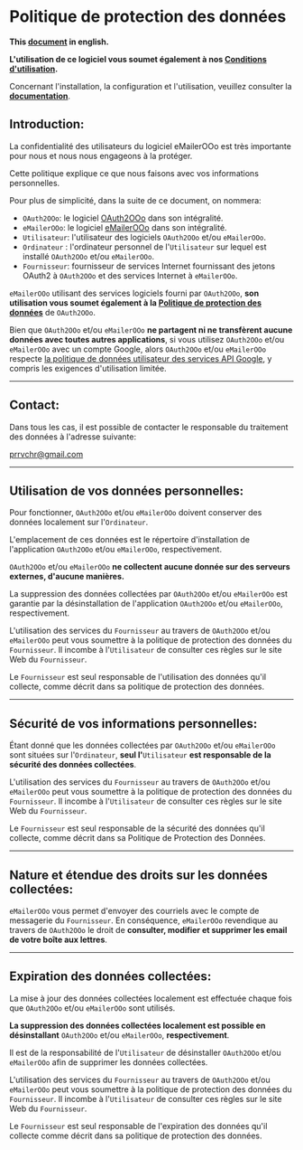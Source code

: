 # Politique de protection des données

**This [document][1] in english.**

**L'utilisation de ce logiciel vous soumet également à nos [Conditions d'utilisation][2].**

Concernant l'installation, la configuration et l'utilisation, veuillez consulter la **[documentation][3]**.

## Introduction:

La confidentialité des utilisateurs du logiciel eMailerOOo est très importante pour nous et nous nous engageons à la protéger.

Cette politique explique ce que nous faisons avec vos informations personnelles.

Pour plus de simplicité, dans la suite de ce document, on nommera:
- `OAuth2OOo`: le logiciel [OAuth2OOo][4] dans son intégralité.
- `eMailerOOo`: le logiciel [eMailerOOo][5] dans son intégralité.
- `Utilisateur`: l'utilisateur des logiciels `OAuth2OOo` et/ou `eMailerOOo`.
- `Ordinateur` : l'ordinateur personnel de l'`Utilisateur` sur lequel est installé `OAuth2OOo` et/ou `eMailerOOo`.
- `Fournisseur`: fournisseur de services Internet fournissant des jetons OAuth2 à `OAuth2OOo` et des services Internet à `eMailerOOo`.

`eMailerOOo` utilisant des services logiciels fourni par `OAuth2OOo`, **son utilisation vous soumet également à la [Politique de protection des données][6]** de `OAuth2OOo`.

Bien que `OAuth2OOo` et/ou `eMailerOOo` **ne partagent ni ne transfèrent aucune données avec toutes autres applications**, si vous utilisez `OAuth2OOo` et/ou `eMailerOOo` avec un compte Google, alors `OAuth2OOo` et/ou `eMailerOOo` respecte [la politique de données utilisateur des services API Google][7], y compris les exigences d'utilisation limitée.

___
## Contact:

Dans tous les cas, il est possible de contacter le responsable du traitement des données à l'adresse suivante:

prrvchr@gmail.com

___
## Utilisation de vos données personnelles:

Pour fonctionner, `OAuth2OOo` et/ou `eMailerOOo` doivent conserver des données localement sur l'`Ordinateur`.

L'emplacement de ces données est le répertoire d'installation de l'application `OAuth2OOo` et/ou `eMailerOOo`, respectivement.

`OAuth2OOo` et/ou `eMailerOOo` **ne collectent aucune donnée sur des serveurs externes, d'aucune manières.**

La suppression des données collectées par `OAuth2OOo` et/ou `eMailerOOo` est garantie par la désinstallation de l'application `OAuth2OOo` et/ou `eMailerOOo`, respectivement.

L'utilisation des services du `Fournisseur` au travers de `OAuth2OOo` et/ou `eMailerOOo` peut vous soumettre à la politique de protection des données du `Fournisseur`. Il incombe à l'`Utilisateur` de consulter ces règles sur le site Web du `Fournisseur`.

Le `Fournisseur` est seul responsable de l'utilisation des données qu'il collecte, comme décrit dans sa politique de protection des données.

___
## Sécurité de vos informations personnelles:

Étant donné que les données collectées par `OAuth2OOo` et/ou `eMailerOOo` sont situées sur l'`Ordinateur`, **seul l'**`Utilisateur` **est responsable de la sécurité des données collectées**.

L'utilisation des services du `Fournisseur` au travers de `OAuth2OOo` et/ou `eMailerOOo` peut vous soumettre à la politique de protection des données du `Fournisseur`. Il incombe à l'`Utilisateur` de consulter ces règles sur le site Web du `Fournisseur`.

Le `Fournisseur` est seul responsable de la sécurité des données qu'il collecte, comme décrit dans sa Politique de Protection des Données.

___
## Nature et étendue des droits sur les données collectées:

`eMailerOOo` vous permet d'envoyer des courriels avec le compte de messagerie du `Fournisseur`. En conséquence, `eMailerOOo` revendique au travers de `OAuth2OOo` le droit de **consulter, modifier et supprimer les email de votre boîte aux lettres**.

___
## Expiration des données collectées:

La mise à jour des données collectées localement est effectuée chaque fois que `OAuth2OOo` et/ou `eMailerOOo` sont utilisés.

**La suppression des données collectées localement est possible en désinstallant** `OAuth2OOo` et/ou `eMailerOOo`, **respectivement**.

Il est de la responsabilité de l'`Utilisateur` de désinstaller `OAuth2OOo` et/ou `eMailerOOo` afin de supprimer les données collectées.

L'utilisation des services du `Fournisseur` au travers de `OAuth2OOo` et/ou `eMailerOOo` peut vous soumettre à la politique de protection des données du `Fournisseur`. Il incombe à l'`Utilisateur` de consulter ces règles sur le site Web du `Fournisseur`.

Le `Fournisseur` est seul responsable de l'expiration des données qu'il collecte comme décrit dans sa politique de protection des données.

[1]: <https://prrvchr.github.io/eMailerOOo/source/eMailerOOo/registration/PrivacyPolicy_en>
[2]: <https://prrvchr.github.io/eMailerOOo/source/eMailerOOo/registration/TermsOfUse_fr>
[3]: <https://prrvchr.github.io/eMailerOOo/README_fr>
[4]: <https://github.com/prrvchr/OAuth2OOo/raw/master/OAuth2OOo.oxt>
[5]: <https://github.com/prrvchr/eMailerOOo/raw/master/eMailerOOo.oxt>
[6]: <https://prrvchr.github.io/OAuth2OOo/source/OAuth2OOo/registration/PrivacyPolicy_fr>
[7]: <https://developers.google.com/terms/api-services-user-data-policy?hl=fr>
